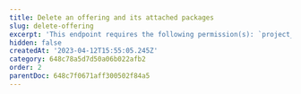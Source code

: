 ```yaml
---
title: Delete an offering and its attached packages
slug: delete-offering
excerpt: 'This endpoint requires the following permission(s): `project_configuration:offerings:read_write`.'
hidden: false
createdAt: '2023-04-12T15:55:05.245Z'
category: 648c78a5d7d50a06b022afb2
order: 2
parentDoc: 648c7f0671aff300502f84a5
---
```

